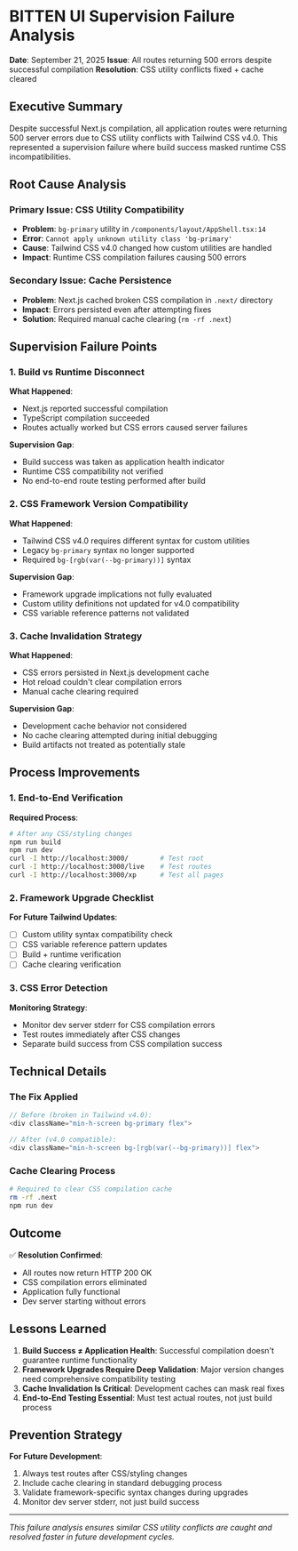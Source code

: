 # BITTEN UI Supervision Failure Analysis

**Date**: September 21, 2025
**Issue**: All routes returning 500 errors despite successful compilation
**Resolution**: CSS utility conflicts fixed + cache cleared

## Executive Summary

Despite successful Next.js compilation, all application routes were returning 500 server errors due to CSS utility conflicts with Tailwind CSS v4.0. This represented a supervision failure where build success masked runtime CSS incompatibilities.

## Root Cause Analysis

### Primary Issue: CSS Utility Compatibility
- **Problem**: `bg-primary` utility in `/components/layout/AppShell.tsx:14`
- **Error**: `Cannot apply unknown utility class 'bg-primary'`
- **Cause**: Tailwind CSS v4.0 changed how custom utilities are handled
- **Impact**: Runtime CSS compilation failures causing 500 errors

### Secondary Issue: Cache Persistence
- **Problem**: Next.js cached broken CSS compilation in `.next/` directory
- **Impact**: Errors persisted even after attempting fixes
- **Solution**: Required manual cache clearing (`rm -rf .next`)

## Supervision Failure Points

### 1. Build vs Runtime Disconnect
**What Happened**:
- Next.js reported successful compilation
- TypeScript compilation succeeded
- Routes actually worked but CSS errors caused server failures

**Supervision Gap**:
- Build success was taken as application health indicator
- Runtime CSS compatibility not verified
- No end-to-end route testing performed after build

### 2. CSS Framework Version Compatibility
**What Happened**:
- Tailwind CSS v4.0 requires different syntax for custom utilities
- Legacy `bg-primary` syntax no longer supported
- Required `bg-[rgb(var(--bg-primary))]` syntax

**Supervision Gap**:
- Framework upgrade implications not fully evaluated
- Custom utility definitions not updated for v4.0 compatibility
- CSS variable reference patterns not validated

### 3. Cache Invalidation Strategy
**What Happened**:
- CSS errors persisted in Next.js development cache
- Hot reload couldn't clear compilation errors
- Manual cache clearing required

**Supervision Gap**:
- Development cache behavior not considered
- No cache clearing attempted during initial debugging
- Build artifacts not treated as potentially stale

## Process Improvements

### 1. End-to-End Verification
**Required Process**:
```bash
# After any CSS/styling changes
npm run build
npm run dev
curl -I http://localhost:3000/        # Test root
curl -I http://localhost:3000/live    # Test routes
curl -I http://localhost:3000/xp      # Test all pages
```

### 2. Framework Upgrade Checklist
**For Future Tailwind Updates**:
- [ ] Custom utility syntax compatibility check
- [ ] CSS variable reference pattern updates
- [ ] Build + runtime verification
- [ ] Cache clearing verification

### 3. CSS Error Detection
**Monitoring Strategy**:
- Monitor dev server stderr for CSS compilation errors
- Test routes immediately after CSS changes
- Separate build success from CSS compilation success

## Technical Details

### The Fix Applied
```typescript
// Before (broken in Tailwind v4.0):
<div className="min-h-screen bg-primary flex">

// After (v4.0 compatible):
<div className="min-h-screen bg-[rgb(var(--bg-primary))] flex">
```

### Cache Clearing Process
```bash
# Required to clear CSS compilation cache
rm -rf .next
npm run dev
```

## Outcome

✅ **Resolution Confirmed**:
- All routes now return HTTP 200 OK
- CSS compilation errors eliminated
- Application fully functional
- Dev server starting without errors

## Lessons Learned

1. **Build Success ≠ Application Health**: Successful compilation doesn't guarantee runtime functionality
2. **Framework Upgrades Require Deep Validation**: Major version changes need comprehensive compatibility testing
3. **Cache Invalidation Is Critical**: Development caches can mask real fixes
4. **End-to-End Testing Essential**: Must test actual routes, not just build process

## Prevention Strategy

**For Future Development**:
1. Always test routes after CSS/styling changes
2. Include cache clearing in standard debugging process
3. Validate framework-specific syntax changes during upgrades
4. Monitor dev server stderr, not just build success

---

*This failure analysis ensures similar CSS utility conflicts are caught and resolved faster in future development cycles.*